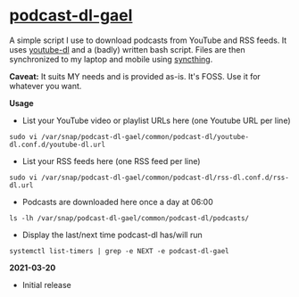 # [podcast-dl-gael](https://snapcraft.io/podcast-dl-gael)

A simple script I use to download podcasts from YouTube and RSS feeds. It uses [youtube-dl](https://youtube-dl.org/) and a (badly) written bash script. Files are then synchronized to my laptop and mobile using [syncthing](https://snapcraft.io/syncthing-gael).

**Caveat:** It suits MY needs and is provided as-is. It's FOSS. Use it for whatever you want.

**Usage**

* List your YouTube video or playlist URLs here (one Youtube URL per line)
```
sudo vi /var/snap/podcast-dl-gael/common/podcast-dl/youtube-dl.conf.d/youtube-dl.url
```

* List your RSS feeds here (one RSS feed per line)
```
sudo vi /var/snap/podcast-dl-gael/common/podcast-dl/rss-dl.conf.d/rss-dl.url
```

* Podcasts are downloaded here once a day at 06:00
```
ls -lh /var/snap/podcast-dl-gael/common/podcast-dl/podcasts/
```

* Display the last/next time podcast-dl has/will run
```
systemctl list-timers | grep -e NEXT -e podcast-dl-gael
```

**2021-03-20**
* Initial release
